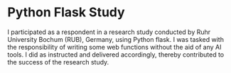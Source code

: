 # Python Flask Study

I participated as a respondent in a research study conducted by Ruhr University Bochum (RUB), Germany, using Python flask. I was tasked with the responsibility of writing some web functions without the aid of any AI tools. I did as instructed and delivered accordingly, thereby contributed to the success of the research study.